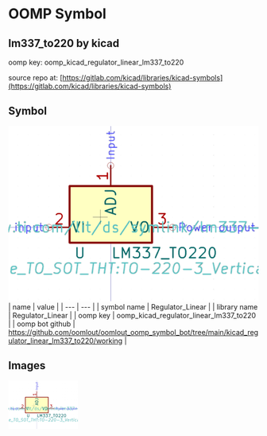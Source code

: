 # OOMP Symbol  
## lm337_to220  by kicad  
  
oomp key: oomp_kicad_regulator_linear_lm337_to220  
  
source repo at: [https://gitlab.com/kicad/libraries/kicad-symbols](https://gitlab.com/kicad/libraries/kicad-symbols)  
## Symbol  
  
[![working.png](working_600.png)](working.png)  
| name | value | 
| --- | --- | 
| symbol name | Regulator_Linear | 
| library name | Regulator_Linear | 
| oomp key | oomp_kicad_regulator_linear_lm337_to220 | 
| oomp bot github | https://github.com/oomlout/oomlout_oomp_symbol_bot/tree/main/kicad_regulator_linear_lm337_to220/working | 
## Images  
  
[![working.png](working_140.png)](working.png)  
